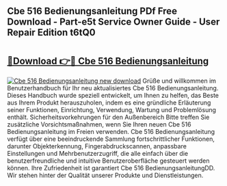 ## Cbe 516 Bedienungsanleitung PDf Free Download - Part-e5t Service Owner Guide - User Repair Edition t6tQ0

# <h2><a href="http://df4dkt.blite.top/?on=Cbe+516+Bedienungsanleitung">🔗Download 👉🔴 Cbe 516 Bedienungsanleitung</a></h2>

[![Cbe 516 Bedienungsanleitung new download](https://i.imgur.com/lujVjoI.png)](http://df4dkt.blite.top/?on=Cbe+516+Bedienungsanleitung)
Grüße und willkommen im Benutzerhandbuch für Ihr neu aktualisiertes Cbe 516 Bedienungsanleitung. Dieses Handbuch wurde speziell entwickelt, um Ihnen zu helfen, das Beste aus Ihrem Produkt herauszuholen, indem es eine gründliche Erläuterung seiner Funktionen, Einrichtung, Verwendung, Wartung und Problemlösung enthält. Sicherheitsvorkehrungen für den Außenbereich Bitte treffen Sie zusätzliche Vorsichtsmaßnahmen, wenn Sie Ihren neuen Cbe 516 Bedienungsanleitung im Freien verwenden. Cbe 516 Bedienungsanleitung verfügt über eine beeindruckende Sammlung fortschrittlicher Funktionen, darunter Objekterkennung, Fingerabdruckscannen, anpassbare Einstellungen und Mehrbenutzerzugriff, die alle einfach über die benutzerfreundliche und intuitive Benutzeroberfläche gesteuert werden können. Ihre Zufriedenheit ist garantiert Cbe 516 BedienungsanleitungDD. Wir stehen hinter der Qualität unserer Produkte und Dienstleistungen.
